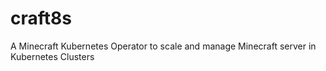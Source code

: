 # craft8s
A Minecraft Kubernetes Operator to scale and manage Minecraft server in Kubernetes Clusters

